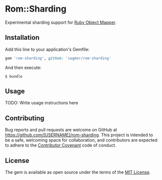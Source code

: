 # Rom::Sharding

Experimental sharding support for [Ruby Object Mapper](http://rom-rb.org/).

## Installation

Add this line to your application's Gemfile:

```ruby
gem 'rom-sharding', github: 'sagmor/rom-sharding'
```

And then execute:

    $ bundle

## Usage

TODO: Write usage instructions here

## Contributing

Bug reports and pull requests are welcome on GitHub at https://github.com/[USERNAME]/rom-sharding. This project is intended to be a safe, welcoming space for collaboration, and contributors are expected to adhere to the [Contributor Covenant](contributor-covenant.org) code of conduct.


## License

The gem is available as open source under the terms of the [MIT License](http://opensource.org/licenses/MIT).

